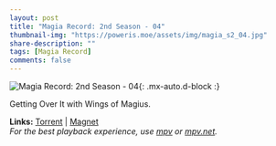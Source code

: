 ```yaml
---
layout: post
title: "Magia Record: 2nd Season - 04"
thumbnail-img: "https://poweris.moe/assets/img/magia_s2_04.jpg"
share-description: ""
tags: [Magia Record]
comments: false
---
```


![Magia Record: 2nd Season - 04](https://poweris.moe/assets/img/magia_s2_04.jpg){: .mx-auto.d-block :}

Getting Over It with Wings of Magius.
<!-- excerpt-end -->

**Links:** [Torrent](https://nyaa.si/view/1464938) | [Magnet](magnet:?xt=urn:btih:83b8afa75c26f7956f39f4f93e15901097e8d574&dn=%5BYameteTomete%5D%20Magia%20Record%202nd%20Season%20-%2004%20%5BA5EE8A51%5D.mkv&tr=http%3A%2F%2Fnyaa.tracker.wf%3A7777%2Fannounce&tr=udp%3A%2F%2Fopen.stealth.si%3A80%2Fannounce&tr=udp%3A%2F%2Ftracker.opentrackr.org%3A1337%2Fannounce&tr=udp%3A%2F%2Ftracker.coppersurfer.tk%3A6969%2Fannounce&tr=udp%3A%2F%2Fexodus.desync.com%3A6969%2Fannounce) <br>
*For the best playback experience, use [mpv](https://mpv.io/) or [mpv.net](https://mpv-net.github.io/mpv.net-web-site/).*
